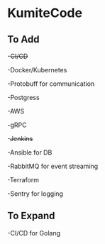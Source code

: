 # KumiteCode

## To Add

-~~CI/CD~~

-Docker/Kubernetes

-Protobuff for communication

-Postgress

-AWS

-gRPC

-~~Jenkins~~

-Ansible for DB

-RabbitMQ for event streaming

-Terraform

-Sentry for logging

## To Expand

-CI/CD for Golang
